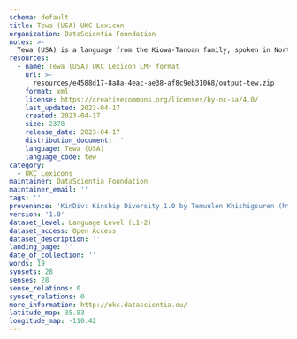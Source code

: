 ```yaml
---
schema: default
title: Tewa (USA) UKC Lexicon
organization: DataScientia Foundation
notes: >-
  Tewa (USA) is a language from the Kiowa-Tanoan family, spoken in North America. The UKC Lexicon of Tewa (USA) is represented as a lexico-semantic network. It consists of words, word senses, synsets, as well as sense-level and synset-level relationships.
resources:
  - name: Tewa (USA) UKC Lexicon LMF format
    url: >-
      resources/e4588d17-8a8a-4eac-ae38-af8c9eb31068/output-tew.zip
    format: xml
    license: https://creativecommons.org/licenses/by-nc-sa/4.0/
    last_updated: 2023-04-17
    created: 2023-04-17
    size: 2378
    release_date: 2023-04-17
    distribution_document: ''
    language: Tewa (USA)
    language_code: tew
category:
  - UKC Lexicons
maintainer: DataScientia Foundation
maintainer_email: ''
tags: ''
provenance: 'KinDiv: Kinship Diversity 1.0 by Temuulen Khishigsuren (http://ukc.disi.unitn.it/index.php/kinship/); Native Languages of the Americas 2021.11. by Laura Redish and Orrin Lewis (http://www.native-languages.org); Princeton WordNet 2.1 by Princeton University (https://wordnet.princeton.edu)'
version: '1.0'
dataset_level: Language Level (L1-2)
dataset_access: Open Access
dataset_description: ''
landing_page: ''
date_of_collection: ''
words: 19
synsets: 28
senses: 28
sense_relations: 0
synset_relations: 0
more_information: http://ukc.datascientia.eu/
latitude_map: 35.83
longitude_map: -110.42
---
```

